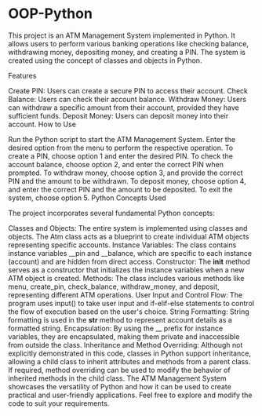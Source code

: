# OOP-Python
This project is an ATM Management System implemented in Python. It allows users to perform various banking operations like checking balance, withdrawing money, depositing money, and creating a PIN. The system is created using the concept of classes and objects in Python.

Features

Create PIN: Users can create a secure PIN to access their account.
Check Balance: Users can check their account balance.
Withdraw Money: Users can withdraw a specific amount from their account, provided they have sufficient funds.
Deposit Money: Users can deposit money into their account.
How to Use

Run the Python script to start the ATM Management System.
Enter the desired option from the menu to perform the respective operation.
To create a PIN, choose option 1 and enter the desired PIN.
To check the account balance, choose option 2, and enter the correct PIN when prompted.
To withdraw money, choose option 3, and provide the correct PIN and the amount to be withdrawn.
To deposit money, choose option 4, and enter the correct PIN and the amount to be deposited.
To exit the system, choose option 5.
Python Concepts Used

The project incorporates several fundamental Python concepts:

Classes and Objects: The entire system is implemented using classes and objects. The Atm class acts as a blueprint to create individual ATM objects representing specific accounts.
Instance Variables: The class contains instance variables __pin and __balance, which are specific to each instance (account) and are hidden from direct access.
Constructor: The __init__ method serves as a constructor that initializes the instance variables when a new ATM object is created.
Methods: The class includes various methods like menu, create_pin, check_balance, withdraw_money, and deposit, representing different ATM operations.
User Input and Control Flow: The program uses input() to take user input and if-elif-else statements to control the flow of execution based on the user's choice.
String Formatting: String formatting is used in the __str__ method to represent account details as a formatted string.
Encapsulation: By using the __ prefix for instance variables, they are encapsulated, making them private and inaccessible from outside the class.
Inheritance and Method Overriding: Although not explicitly demonstrated in this code, classes in Python support inheritance, allowing a child class to inherit attributes and methods from a parent class. If required, method overriding can be used to modify the behavior of inherited methods in the child class.
The ATM Management System showcases the versatility of Python and how it can be used to create practical and user-friendly applications. Feel free to explore and modify the code to suit your requirements.
